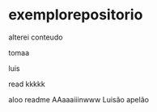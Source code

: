 # exemplorepositorio
alterei conteudo


tomaa


luis


read kkkkk


aloo
                     readme
AAaaaiiinwww Luisão apelão
